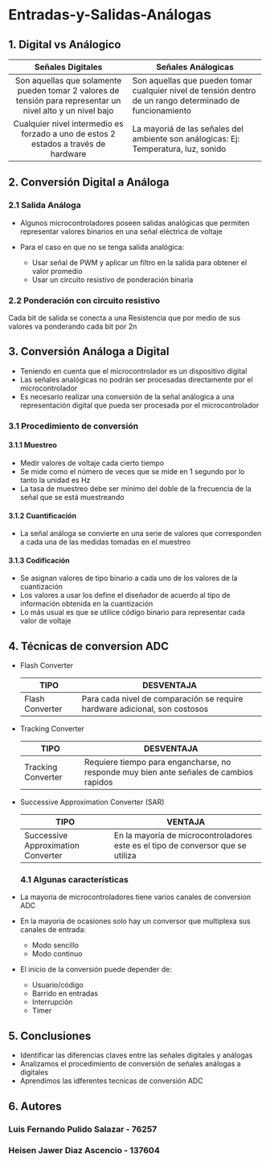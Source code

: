 # Entradas-y-Salidas-Análogas

## 1. Digital vs Análogico

|                                               Señales Digitales                                              | Señales Análogicas                                                                                         |
|:------------------------------------------------------------------------------------------------------------:|------------------------------------------------------------------------------------------------------------|
| Son aquellas que solamente pueden tomar 2  valores de tensión para representar un nivel alto y un nivel bajo | Son aquellas que pueden tomar cualquier nivel de tensión dentro  de un rango determinado de funcionamiento |
|             Cualquier nivel intermedio es forzado a uno de estos 2  estados a través de hardware             | La mayoriá de las señales del ambiente son análogicas:  Ej: Temperatura, luz, sonido                       |

## 2. Conversión Digital a Análoga 

### 2.1 Salida Análoga 

- Algunos microcontroladores poseen salidas analógicas que permiten representar valores binarios en una señal eléctrica de voltaje

- Para el caso en que no se tenga salida analógica:
  - Usar señal de PWM y aplicar un filtro en la salida para obtener el valor promedio
  - Usar un circuito resistivo de ponderación binaria

### 2.2 Ponderación con circuito resistivo 

Cada bit de salida se conecta a una Resistencia que por medio de sus valores va ponderando cada bit por 2n 

## 3. Conversión Análoga a Digital 

- Teniendo en cuenta que el microcontrolador es un dispositivo digital
- Las señales analógicas no podrán ser procesadas directamente por el microcontrolador
- Es necesario realizar una conversión de la señal análogica a una representación digital que pueda ser procesada por el microcontrolador

### 3.1 Procedimiento de conversión 

#### 3.1.1 Muestreo

- Medir valores de voltaje cada cierto tiempo
- Se mide como el número de veces que se mide en 1 segundo por lo tanto la unidad es Hz
- La tasa de muestreo debe ser mínimo del doble de la frecuencia de la señal que se está muestreando

#### 3.1.2 Cuantificación 

- La señal análoga se convierte en una serie de valores que corresponden a cada una de las medidas tomadas en el muestreo

#### 3.1.3 Codificación 

- Se asignan valores de tipo binario a cada uno de los valores de la cuantización
- Los valores a usar los define el diseñador de acuerdo al tipo de información obtenida en la cuantización
- Lo más usual es que se utilice código binario para representar cada valor de voltaje

## 4. Técnicas de conversion ADC

- Flash Converter
  
  | TIPO            | DESVENTAJA                                                                  |
  |-----------------|-----------------------------------------------------------------------------|
  | Flash Converter | Para cada nivel de comparación se require hardware adicional,  son costosos |
       
- Tracking Converter

  | TIPO                | DESVENTAJA                                                                             |
  |---------------------|----------------------------------------------------------------------------------------|
  |  Tracking Converter | Requiere tiempo para engancharse, no responde muy bien ante señales de cambios rapidos |

- Successive Approximation Converter (SAR)  

  | TIPO                                | VENTAJA                                                                         |
  |-------------------------------------|---------------------------------------------------------------------------------|
  | Successive Approximation  Converter | En la mayoría de microcontroladores este es el tipo de conversor que se utiliza |

  ### 4.1 Algunas características

- La mayoria de microcontroladores tiene varios canales de conversion ADC

- En la mayoría de ocasiones solo hay un conversor que multiplexa sus canales de entrada:

  - Modo sencillo
  - Modo continuo

- El inicio de la conversión puede depender de:
  
  - Usuario/código
  - Barrido en entradas
  - Interrupción
  - Timer

## 5. Conclusiones 

- Identificar las diferencias claves entre las señales digitales y análogas
- Analizamos el procedimiento de conversión de señales análogas a digitales
- Aprendimos las idferentes tecnicas de conversión ADC

## 6. Autores

  ### Luis Fernando Pulido Salazar - 76257
  ### Heisen Jawer Diaz Ascencio - 137604

